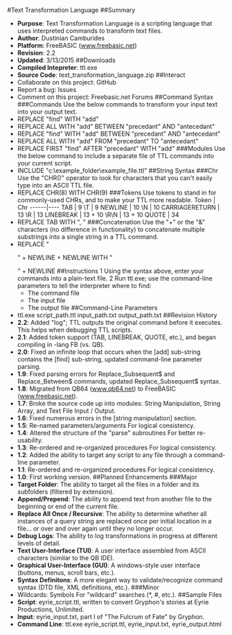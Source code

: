 ﻿#Text Transformation Language
##Summary
* **Purpose**: Text Transformation Language is a scripting language that uses interpreted commands to transform text files.
* **Author**: Dustinian Camburides
* **Platform**: FreeBASIC (www.freebasic.net)
* **Revision**: 2.2
* **Updated**: 3/13/2015
##Downloads
* **Compiled Intepreter**: ttl.exe
* **Source Code**: text_transformation_language.zip
##Interact
* Collaborate on this project: GitHub
* Report a bug: Issues
* Comment on this project: Freebasic.net Forums
##Command Syntax
###Commands
Use the below commands to transform your input text into your output text.
* REPLACE "find" WITH "add"
* REPLACE ALL WITH "add" BETWEEN "precedant" AND "antecedant"
* REPLACE "find" WITH "add" BETWEEN "precedant" AND "antecedant"
* REPLACE ALL WITH "add" FROM "precedant" TO "antecedant"
* REPLACE FIRST "find" AFTER "precedant" WITH "add"
###Modules
Use the below command to include a separate file of TTL commands into your current script.
* INCLUDE "c:\example_folder\example_file.ttl"
##String Syntax
###Chr
Use the "CHR()" operator to look for characters that you can't easily type into an ASCII TTL file.
* REPLACE CHR(8) WITH CHR(9)
###Tokens
Use tokens to stand in for commonly-used CHRs, and to make your TTL more readable.
Token | Chr
------|----
TAB | 9
\T | 9
NEWLINE | 10
\N | 10
CARRIAGERETURN | 13
\R | 13
LINEBREAK | 13 + 10
\R\N | 13 + 10
QUOTE | 34
* REPLACE TAB WITH ", "
###Concatenation
Use the "+" or the "&" characters (no difference in functionality) to concatenate multiple substrings into a single string in a TTL command.
* REPLACE "</p>" + NEWLINE + NEWLINE WITH "</p>" + NEWLINE
##Instructions
1 Using the syntax above, enter your commands into a plain-text file.
2 Run ttl.exe; use the command-line parameters to tell the interpreter where to find:
	* The command file
	* The input file
	* The output file
##Command-Line Parameters
* ttl.exe script_path.ttl input_path.txt output_path.txt
##Revision History
* **2.2**: Added "log"; TTL outputs the original command before it executes. This helps when debugging TTL scripts.
* **2.1**: Added token support (TAB, LINEBREAK, QUOTE, etc.), and began compiling in -lang FB (vs. QB).
* **2.0**: Fixed an infinite loop that occurs when the [add] sub-string contains the [find] sub-string, updated command-line parameter parsing.
* **1.9**: Fixed parsing errors for Replace_Subsequent$ and Replace_Between$ commands, updated Replace_Subsequent$ syntax.
* **1.8**: Migrated from QB64 (www.qb64.net) to FreeBASIC (www.freebasic.net).
* **1.7**: Broke the source code up into modules: String Manipulation, String Array, and Text File Input / Output.
* **1.6**: Fixed numerous errors in the [string manipulation] section.
* **1.5**: Re-named parameters/arguments For logical consistency.
* **1.4**: Altered the structure of the "parse" subroutines For better re-usability.
* **1.3**: Re-ordered and re-organized procedures For logical consistency.
* **1.2**: Added the ability to target any script to any file through a command-line parameter.
* **1.1**: Re-ordered and re-organized procedures For logical consistency.
* **1.0**: First working version.
##Planned Enhancements
###Major
* **Target Folder**: The ability to target all the files in a folder and its subfolders (filtered by extension).
* **Append/Prepend**: The ability to append text from another file to the beginning or end of the current file.
* **Replace All Once / Recursive**: The ability to determine whether all instances of a query string are replaced once per initial location in a file... or over and over again until they no longer occur.
* **Debug Logs**: The ability to log transformations in progress at different levels of detail.
* **Text User-Interface (TUI)**: A user interface assembled from ASCII characters (similar to the QB IDE).
* **Graphical User-Interface (GUI)**: A windows-style user interface (buttons, menus, scroll bars, etc.).
* **Syntax Definitons**: A more elegant way to validate/recognize command syntax (DTD file, XML definitions, etc.).
###Minor
* Wildcards: Symbols For "wildcard" searches (*, #, etc.).
##Sample Files
* **Script**: eyrie_script.ttl, written to convert Gryphon's stories at Eyrie Productions, Unlimited.
* **Input**: eyrie_input.txt, part I of "The Fulcrum of Fate" by Gryphon.
* **Command Line**: ttl.exe eyrie_script.ttl, eyrie_input.txt, eyrie_output.html